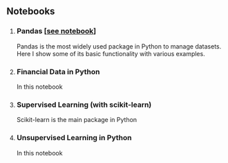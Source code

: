 ## Notebooks

1. ### Pandas [[see notebook](pandas.html#bottom)]
   
   Pandas is the most widely used package in Python to manage datasets. Here I show some of its basic functionality with various examples. 
2. ### Financial Data in Python

   In this notebook 
3. ### Supervised Learning (with scikit-learn)

   Scikit-learn is the main package in Python
4. ### Unsupervised Learning in Python

   In this notebook
